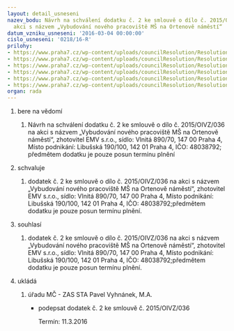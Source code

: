 ```yaml
---
layout: detail_usneseni
nazev_bodu: Návrh na schválení dodatku č. 2 ke smlouvě o dílo č. 2015/OIVZ/036 na
  akci s názvem „Vybudování nového pracoviště MŠ na Ortenově náměstí“
datum_vzniku_usneseni: '2016-03-04 00:00:00'
cislo_usneseni: '0218/16-R'
prilohy:
- https://www.praha7.cz/wp-content/uploads/councilResolution/Resolutions/28493/export/1Duvodovazprava~28237.docx
- https://www.praha7.cz/wp-content/uploads/councilResolution/Resolutions/28493/export/3Plnamoczhotovitele~28235.doc
- https://www.praha7.cz/wp-content/uploads/councilResolution/Resolutions/28493/export/4Smlouvaodilo~28234.pdf
- https://www.praha7.cz/wp-content/uploads/councilResolution/Resolutions/28493/export/5Dodatek1kesmlouvec2015OIVZ036~28233.doc
- https://www.praha7.cz/wp-content/uploads/councilResolution/Resolutions/28493/export/8vypiszORzhotovitel~28230.pdf
- https://www.praha7.cz/wp-content/uploads/councilResolution/Resolutions/28493/export/export~299926.pdf
organ: rada
---
```

<ol id="urzList" class="urzList_view"><li id="" class="urzClass1"><span name="1">bere na vědomí</span><ol class="urzOlClass"><li style="text-align: left;" id="" class="urzClass2"><span><p>Návrh na schválení dodatku č. 2 ke smlouvě o dílo č. 2015/OIVZ/036 na akci s názvem „Vybudování nového pracoviště MŠ na Ortenově náměstí“, zhotovitel EMV s.r.o., sídlo: Vlnitá 890/70, 147 00 Praha 4, Místo podnikání: Libušská 190/100, 142 01 Praha 4, IČO: 48038792; předmětem dodatku je pouze posun termínu plnění<br></p></span></li></ol></li><li id="" class="urzClass1"><span name="24">schvaluje</span><ol class="urzOlClass"><li style="text-align: left;" id="" class="urzClass2"><span><p>dodatek č. 2 ke smlouvě o dílo č. 2015/OIVZ/036 na akci s názvem „Vybudování nového pracoviště MŠ na Ortenově náměstí“, zhotovitel EMV s.r.o., sídlo: Vlnitá 890/70, 147 00 Praha 4, Místo podnikání: Libušská 190/100, 142 01 Praha 4, IČO: 48038792;předmětem dodatku je pouze posun termínu plnění.</p></span></li></ol></li><li id="" class="urzClass1"><span name="26">souhlasí</span><ol class="urzOlClass"><li style="text-align: left;" id="" class="urzClass2"><span><p>dodatek č. 2 ke smlouvě o dílo č. 2015/OIVZ/036 na akci s názvem „Vybudování nového pracoviště MŠ na Ortenově náměstí“, zhotovitel EMV s.r.o., sídlo: Vlnitá 890/70, 147 00 Praha 4, Místo podnikání: Libušská 190/100, 142 01 Praha 4, IČO: 48038792;předmětem dodatku je pouze posun termínu plnění.</p></span></li></ol></li><li class="urzClass1" id="urzUkoly"><span name="1">ukládá</span><ol class="urzOlClass"><li class="urzClass2"><span><p>úřadu MČ - ZAS STA Pavel Vyhnánek, M.A.</p></span><ul class="urzUlClass"><li class="urzClass3"><span><p>podepsat dodatek č. 2 ke smlouvě č. 2015/OIVZ/036</p></span><span class="urzUkolTermin">  Termín:&nbsp;11.3.2016</span></li></ul></li></ol></li></ol>